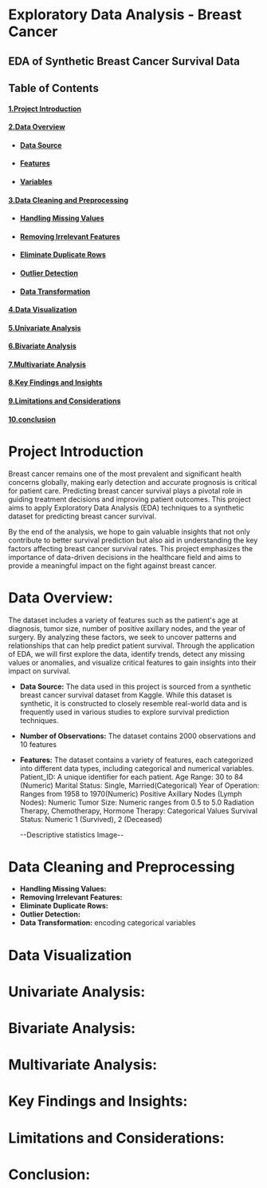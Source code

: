 # Exploratory Data Analysis - Breast Cancer

## EDA of Synthetic Breast Cancer Survival Data

## Table of Contents  
#### [1.Project Introduction](https://github.com/nbethala/BreastCancer-EDA/edit/main/README.md#project-introduction)  

#### [2.Data Overview](https://github.com/nbethala/BreastCancer-EDA/edit/main/README.md#data-overview)         
 - #### [Data Source]()
 - #### [Features]()      
 - #### [Variables]()

       
#### [3.Data Cleaning and Preprocessing](https://github.com/nbethala/BreastCancer-EDA/edit/main/README.md#data-cleaning-and-preprocessing)
  - #### [Handling Missing Values]()
   - #### [Removing Irrelevant Features]()
   - #### [Eliminate Duplicate Rows]()
   - #### [Outlier Detection]()
   - #### [Data Transformation]()

#### [4.Data Visualization](https://github.com/nbethala/BreastCancer-EDA/edit/main/README.md#data-visualization)

#### [5.Univariate Analysis](https://github.com/nbethala/BreastCancer-EDA/edit/main/README.md#univariate-analysis)
 
#### [6.Bivariate Analysis](https://github.com/nbethala/BreastCancer-EDA/edit/main/README.md#bivariate-analysis)
 
#### [7.Multivariate Analysis](https://github.com/nbethala/BreastCancer-EDA/edit/main/README.md#multivariate-analysis)
    
#### [8.Key Findings and Insights](https://github.com/nbethala/BreastCancer-EDA/edit/main/README.md#key-findings-and-insights)

#### [9.Limitations and Considerations](https://github.com/nbethala/BreastCancer-EDA/edit/main/README.md#limitations-and-considerations)

#### [10.conclusion](https://github.com/nbethala/BreastCancer-EDA/edit/main/README.md#conclusion)



# Project Introduction
Breast cancer remains one of the most prevalent and significant health concerns globally, making early detection and accurate prognosis is critical for patient care. Predicting breast cancer survival plays a pivotal role in guiding treatment decisions and improving patient outcomes. This project aims to apply Exploratory Data Analysis (EDA) techniques to a synthetic dataset for predicting breast cancer survival.

By the end of the analysis, we hope to gain valuable insights that not only contribute to better survival prediction but also aid in understanding the key factors affecting breast cancer survival rates. This project emphasizes the importance of data-driven decisions in the healthcare field and aims to provide a meaningful impact on the fight against breast cancer.

# Data Overview:
The dataset includes a variety of features such as the patient's age at diagnosis, tumor size, number of positive axillary nodes, and the year of surgery. By analyzing these factors, we seek to uncover patterns and relationships that can help predict patient survival. Through the application of EDA, we will first explore the data, identify trends, detect any missing values or anomalies, and visualize critical features to gain insights into their impact on survival.

 - **Data Source:**
     The data used in this project is sourced from a synthetic breast cancer survival dataset from Kaggle. While this dataset is synthetic, it is 
    constructed to closely resemble real-world data and is frequently used in various studies to explore survival prediction 
    techniques.
 - **Number of Observations:**
     The dataset contains 2000 observations and 10 features
 - **Features:**
     The dataset contains a variety of features, each categorized into different data types, including categorical and numerical variables.
    Patient_ID: A unique identifier for each patient.
    Age Range: 30 to 84 (Numeric)
    Marital Status: Single, Married(Categorical)
   Year of Operation: Ranges from 1958 to 1970(Numeric)
   Positive Axillary Nodes (Lymph Nodes): Numeric
   Tumor Size: Numeric ranges from 0.5 to 5.0
   Radiation Therapy, Chemotherapy, Hormone Therapy: Categorical Values
   Survival Status: Numeric 1 (Survived), 2 (Deceased)

   --Descriptive statistics Image--

# Data Cleaning and Preprocessing
- **Handling Missing Values:**
- **Removing Irrelevant Features:**
- **Eliminate Duplicate Rows:**
- **Outlier Detection:**
- **Data Transformation:** encoding categorical variables

# Data Visualization

# Univariate Analysis:


# Bivariate Analysis:

# Multivariate Analysis:

# Key Findings and Insights:

# Limitations and Considerations:

# Conclusion:







